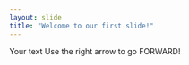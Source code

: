```yaml
---
layout: slide
title: "Welcome to our first slide!"
---
```

Your text
Use the right arrow to go FORWARD!
